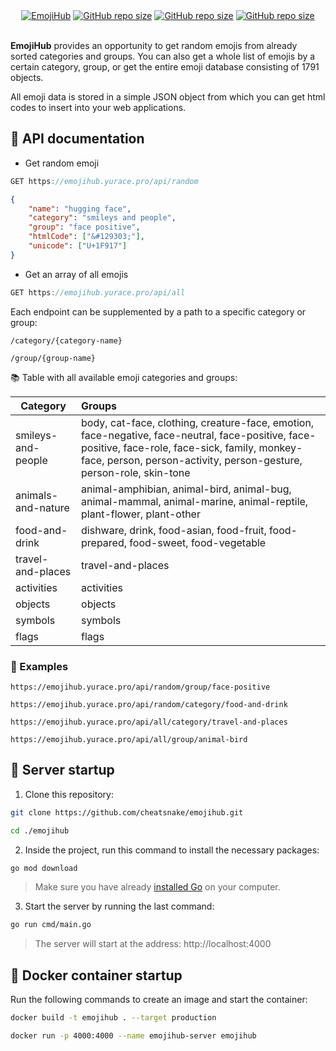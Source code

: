 <div align="center">
  <a href="https://emojihub.herokuapp.com/"><img src="https://i.ibb.co/NL1zyWP/Screenshot-17.jpg" alt="EmojiHub" border="0" style="{margin: 0 auto; width: 100%;}" /></a>
  <a href="https://img.shields.io/github/repo-size/cheatsnake/emojihub?color=blue"><img src="https://img.shields.io/github/repo-size/cheatsnake/emojihub?color=blue" alt="GitHub repo size"/></a>
  <a href="https://img.shields.io/github/license/cheatsnake/emojihub?color=orange"><img src="https://img.shields.io/github/license/cheatsnake/emojihub?color=orange" alt="GitHub repo size"/></a>
  <a href="https://github.com/cheatsnake/emojihub/issues"><img src="https://img.shields.io/badge/contributions-welcome-brightgreen.svg?style=flat" alt="GitHub repo size"/></a>
</div>

<br/>

**EmojiHub** provides an opportunity to get random emojis from already sorted categories and groups. You can also get a whole list of emojis by a certain category, group, or get the entire emoji database consisting of 1791 objects.

All emoji data is stored in a simple JSON object from which you can get html codes to insert into your web applications.

## 📄 API documentation

-   Get random emoji

```rs
GET https://emojihub.yurace.pro/api/random
```

```json
{
    "name": "hugging face",
    "category": "smileys and people",
    "group": "face positive",
    "htmlCode": ["&#129303;"],
    "unicode": ["U+1F917"]
}
```

-   Get an array of all emojis

```rs
GET https://emojihub.yurace.pro/api/all
```

Each endpoint can be supplemented by a path to a specific category or group:

```
/category/{category-name}
```

```
/group/{group-name}
```

📚 Table with all available emoji categories and groups:

| Category           | Groups                                                                                                                                                                                                                  |
| ------------------ | :---------------------------------------------------------------------------------------------------------------------------------------------------------------------------------------------------------------------- |
| smileys-and-people | body, cat-face, clothing, creature-face, emotion, face-negative, face-neutral, face-positive, face-positive, face-role, face-sick, family, monkey-face, person, person-activity, person-gesture, person-role, skin-tone |
| animals-and-nature | animal-amphibian, animal-bird, animal-bug, animal-mammal, animal-marine, animal-reptile, plant-flower, plant-other                                                                                                      |
| food-and-drink     | dishware, drink, food-asian, food-fruit, food-prepared, food-sweet, food-vegetable                                                                                                                                      |
| travel-and-places  | travel-and-places                                                                                                                                                                                                       |
| activities         | activities                                                                                                                                                                                                              |
| objects            | objects                                                                                                                                                                                                                 |
| symbols            | symbols                                                                                                                                                                                                                 |
| flags              | flags                                                                                                                                                                                                                   |

### 🎯 Examples

```
https://emojihub.yurace.pro/api/random/group/face-positive
```

```
https://emojihub.yurace.pro/api/random/category/food-and-drink
```

```
https://emojihub.yurace.pro/api/all/category/travel-and-places
```

```
https://emojihub.yurace.pro/api/all/group/animal-bird
```

## 🚀 Server startup

1. Clone this repository:

```sh
git clone https://github.com/cheatsnake/emojihub.git
```

```sh
cd ./emojihub
```

2. Inside the project, run this command to install the necessary packages:

```sh
go mod download
```

> Make sure you have already [installed Go](https://go.dev) on your computer.

3. Start the server by running the last command:

```sh
go run cmd/main.go
```

> The server will start at the address: http://localhost:4000

## 🐳 Docker container startup

Run the following commands to create an image and start the container:

```sh
docker build -t emojihub . --target production
```

```sh
docker run -p 4000:4000 --name emojihub-server emojihub
```
